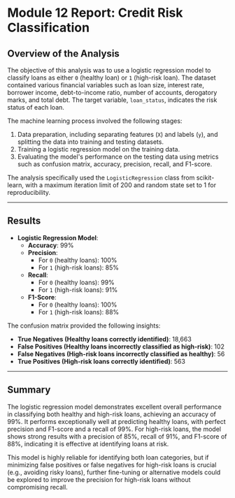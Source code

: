 
# Module 12 Report: Credit Risk Classification

## Overview of the Analysis

The objective of this analysis was to use a logistic regression model to classify loans as either `0` (healthy loan) or `1` (high-risk loan). The dataset contained various financial variables such as loan size, interest rate, borrower income, debt-to-income ratio, number of accounts, derogatory marks, and total debt. The target variable, `loan_status`, indicates the risk status of each loan.

The machine learning process involved the following stages:
1. Data preparation, including separating features (`X`) and labels (`y`), and splitting the data into training and testing datasets.
2. Training a logistic regression model on the training data.
3. Evaluating the model's performance on the testing data using metrics such as confusion matrix, accuracy, precision, recall, and F1-score.

The analysis specifically used the `LogisticRegression` class from scikit-learn, with a maximum iteration limit of 200 and random state set to 1 for reproducibility.

---

## Results

* **Logistic Regression Model**:
  - **Accuracy**: 99%
  - **Precision**:
    - For `0` (healthy loans): 100%
    - For `1` (high-risk loans): 85%
  - **Recall**:
    - For `0` (healthy loans): 99%
    - For `1` (high-risk loans): 91%
  - **F1-Score**:
    - For `0` (healthy loans): 100%
    - For `1` (high-risk loans): 88%

The confusion matrix provided the following insights:
- **True Negatives (Healthy loans correctly identified)**: 18,663
- **False Positives (Healthy loans incorrectly classified as high-risk)**: 102
- **False Negatives (High-risk loans incorrectly classified as healthy)**: 56
- **True Positives (High-risk loans correctly identified)**: 563

---

## Summary

The logistic regression model demonstrates excellent overall performance in classifying both healthy and high-risk loans, achieving an accuracy of 99%. It performs exceptionally well at predicting healthy loans, with perfect precision and F1-score and a recall of 99%. For high-risk loans, the model shows strong results with a precision of 85%, recall of 91%, and F1-score of 88%, indicating it is effective at identifying loans at risk.


This model is highly reliable for identifying both loan categories, but if minimizing false positives or false negatives for high-risk loans is crucial (e.g., avoiding risky loans), further fine-tuning or alternative models could be explored to improve the precision for high-risk loans without compromising recall.

